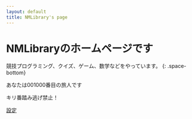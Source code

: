 ```yaml
---
layout: default
title: NMLibrary's page
---
```

# NMLibraryのホームページです
競技プログラミング、クイズ、ゲーム、数学などをやっています。
{: .space-bottom}

あなたは001000番目の旅人です

キリ番踏み逃げ禁止！

[設定](config.html)